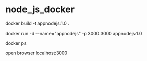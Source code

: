 # node_js_docker

docker build -t appnodejs:1.0 .

docker run -d –-name="appnodejs" -p 3000:3000 appnodejs:1.0

docker ps

open browser localhost:3000
